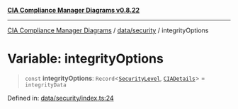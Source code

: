 [**CIA Compliance Manager Diagrams v0.8.22**](../../../README.md)

***

[CIA Compliance Manager Diagrams](../../../modules.md) / [data/security](../README.md) / integrityOptions

# Variable: integrityOptions

> `const` **integrityOptions**: `Record`\<[`SecurityLevel`](../../../types/cia/type-aliases/SecurityLevel.md), [`CIADetails`](../../../types/interfaces/CIADetails.md)\> = `integrityData`

Defined in: [data/security/index.ts:24](https://github.com/Hack23/cia-compliance-manager/blob/5eebba14bef5523072dd8c486c1cd0c7c18766fc/src/data/security/index.ts#L24)
